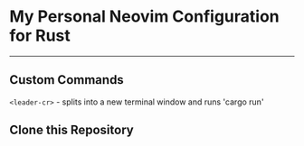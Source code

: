 # My Personal Neovim Configuration for Rust
---

## Custom Commands
 `<leader-cr>` - splits into a new terminal window and runs 'cargo run'


## Clone this Repository
